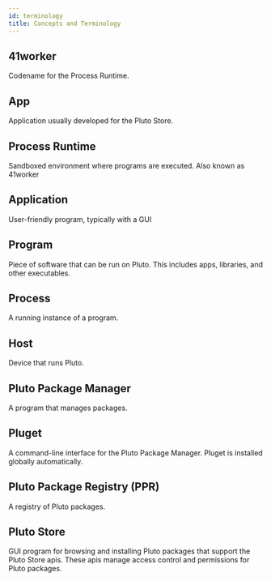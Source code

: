 ```yaml
---
id: terminology
title: Concepts and Terminology
---
```


## 41worker
Codename for the Process Runtime.

## App
Application usually developed for the Pluto Store.

## Process Runtime
Sandboxed environment where programs are executed. Also known as 41worker

## Application
User-friendly program, typically with a GUI

## Program
Piece of software that can be run on Pluto. This includes apps, libraries, and other executables.

## Process
A running instance of a program.

## Host
Device that runs Pluto.

## Pluto Package Manager
A program that manages packages.

## Pluget
A command-line interface for the Pluto Package Manager. Pluget is installed globally automatically.

## Pluto Package Registry (PPR)
A registry of Pluto packages.

## Pluto Store
GUI program for browsing and installing Pluto packages that support the Pluto Store apis.
These apis manage access control and permissions for Pluto packages.